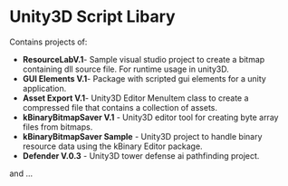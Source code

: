 # Unity3D Script Libary

Contains projects of:

 * **ResourceLabV.1**- Sample visual studio project to create a bitmap containing dll source file. For runtime usage in unity3D.
 * **GUI Elements V.1**- Package with scripted gui elements for a unity application.
 * **Asset Export V.1**- Unity3D Editor MenuItem class to create a compressed file that contains a collection of assets.
 * **kBinaryBitmapSaver V.1** - Unity3D editor tool for creating byte array files from bitmaps.
 * **kBinaryBitmapSaver Sample** - Unity3D project to handle binary resource data using the kBinary Editor package. 
 * **Defender V.0.3** - Unity3D tower defense ai pathfinding project. 

 and ...
